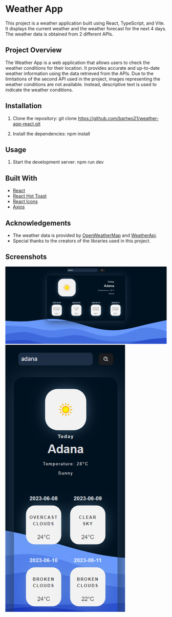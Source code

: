 # Weather App

This project is a weather application built using React, TypeScript, and Vite. It displays the current weather and the weather forecast for the next 4 days. The weather data is obtained from 2 different APIs.

## Project Overview

The Weather App is a web application that allows users to check the weather conditions for their location. It provides accurate and up-to-date weather information using the data retrieved from the APIs.
Due to the limitations of the second API used in the project, images representing the weather conditions are not available. Instead, descriptive text is used to indicate the weather conditions.

## Installation

1. Clone the repository:
   git clone https://github.com/bartwo21/weather-app-react.git

2. Install the dependencies:
   npm install

## Usage

1. Start the development server:
   npm run dev

## Built With

- [React](https://reactjs.org)
- [React Hot Toast](https://github.com/timolins/react-hot-toast)
- [React Icons](https://react-icons.github.io/react-icons/)
- [Axios](https://axios-http.com/)

## Acknowledgements

- The weather data is provided by [OpenWeatherMap](https://openweathermap.org/api) and [WeatherApi](https://www.weatherapi.com/).
- Special thanks to the creators of the libraries used in this project.

## Screenshots

![Screenshot 1](src/assets/screenshots/1.png)
![Screenshot 2](src/assets/screenshots/2.png)

